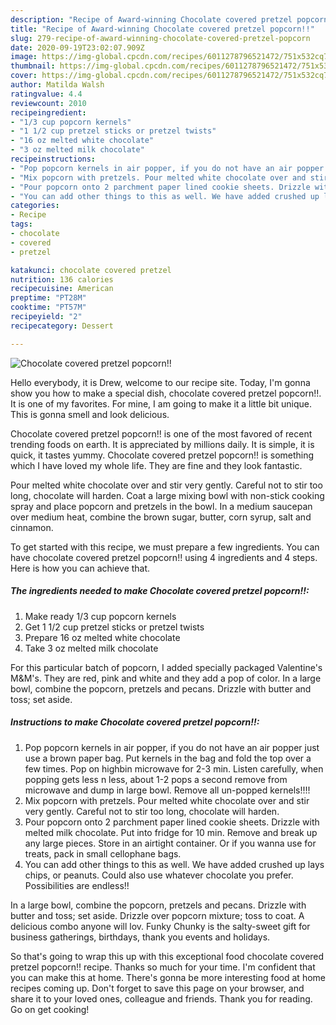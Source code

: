 ```yaml
---
description: "Recipe of Award-winning Chocolate covered pretzel popcorn!!"
title: "Recipe of Award-winning Chocolate covered pretzel popcorn!!"
slug: 279-recipe-of-award-winning-chocolate-covered-pretzel-popcorn
date: 2020-09-19T23:02:07.909Z
image: https://img-global.cpcdn.com/recipes/6011278796521472/751x532cq70/chocolate-covered-pretzel-popcorn-recipe-main-photo.jpg
thumbnail: https://img-global.cpcdn.com/recipes/6011278796521472/751x532cq70/chocolate-covered-pretzel-popcorn-recipe-main-photo.jpg
cover: https://img-global.cpcdn.com/recipes/6011278796521472/751x532cq70/chocolate-covered-pretzel-popcorn-recipe-main-photo.jpg
author: Matilda Walsh
ratingvalue: 4.4
reviewcount: 2010
recipeingredient:
- "1/3 cup popcorn kernels"
- "1 1/2 cup pretzel sticks or pretzel twists"
- "16 oz melted white chocolate"
- "3 oz melted milk chocolate"
recipeinstructions:
- "Pop popcorn kernels in air popper, if you do not have an air popper just use a brown paper bag. Put kernels in the bag and fold the top over a few times. Pop on highbin microwave for 2-3 min. Listen carefully, when popping gets less n less, about 1-2 pops a second remove from microwave and dump in large bowl. Remove all un-popped kernels!!!!"
- "Mix popcorn with pretzels. Pour melted white chocolate over and stir very gently. Careful not to stir too long, chocolate will harden."
- "Pour popcorn onto 2 parchment paper lined cookie sheets. Drizzle with melted milk chocolate. Put into fridge for 10 min. Remove and break up any large pieces. Store in an airtight container. Or if you wanna use for treats, pack in small cellophane bags."
- "You can add other things to this as well. We have added crushed up lays chips, or peanuts. Could also use whatever chocolate you prefer. Possibilities are endless!!"
categories:
- Recipe
tags:
- chocolate
- covered
- pretzel

katakunci: chocolate covered pretzel 
nutrition: 136 calories
recipecuisine: American
preptime: "PT28M"
cooktime: "PT57M"
recipeyield: "2"
recipecategory: Dessert

---
```



![Chocolate covered pretzel popcorn!!](https://img-global.cpcdn.com/recipes/6011278796521472/751x532cq70/chocolate-covered-pretzel-popcorn-recipe-main-photo.jpg)

Hello everybody, it is Drew, welcome to our recipe site. Today, I'm gonna show you how to make a special dish, chocolate covered pretzel popcorn!!. It is one of my favorites. For mine, I am going to make it a little bit unique. This is gonna smell and look delicious.

Chocolate covered pretzel popcorn!! is one of the most favored of recent trending foods on earth. It is appreciated by millions daily. It is simple, it is quick, it tastes yummy. Chocolate covered pretzel popcorn!! is something which I have loved my whole life. They are fine and they look fantastic.

Pour melted white chocolate over and stir very gently. Careful not to stir too long, chocolate will harden. Coat a large mixing bowl with non-stick cooking spray and place popcorn and pretzels in the bowl. In a medium saucepan over medium heat, combine the brown sugar, butter, corn syrup, salt and cinnamon.


To get started with this recipe, we must prepare a few ingredients. You can have chocolate covered pretzel popcorn!! using 4 ingredients and 4 steps. Here is how you can achieve that.

<!--inarticleads1-->

##### The ingredients needed to make Chocolate covered pretzel popcorn!!:

1. Make ready 1/3 cup popcorn kernels
1. Get 1 1/2 cup pretzel sticks or pretzel twists
1. Prepare 16 oz melted white chocolate
1. Take 3 oz melted milk chocolate


For this particular batch of popcorn, I added specially packaged Valentine&#39;s M&amp;M&#39;s. They are red, pink and white and they add a pop of color. In a large bowl, combine the popcorn, pretzels and pecans. Drizzle with butter and toss; set aside. 

<!--inarticleads2-->

##### Instructions to make Chocolate covered pretzel popcorn!!:

1. Pop popcorn kernels in air popper, if you do not have an air popper just use a brown paper bag. Put kernels in the bag and fold the top over a few times. Pop on highbin microwave for 2-3 min. Listen carefully, when popping gets less n less, about 1-2 pops a second remove from microwave and dump in large bowl. Remove all un-popped kernels!!!!
1. Mix popcorn with pretzels. Pour melted white chocolate over and stir very gently. Careful not to stir too long, chocolate will harden.
1. Pour popcorn onto 2 parchment paper lined cookie sheets. Drizzle with melted milk chocolate. Put into fridge for 10 min. Remove and break up any large pieces. Store in an airtight container. Or if you wanna use for treats, pack in small cellophane bags.
1. You can add other things to this as well. We have added crushed up lays chips, or peanuts. Could also use whatever chocolate you prefer. Possibilities are endless!!


In a large bowl, combine the popcorn, pretzels and pecans. Drizzle with butter and toss; set aside. Drizzle over popcorn mixture; toss to coat. A delicious combo anyone will lov. Funky Chunky is the salty-sweet gift for business gatherings, birthdays, thank you events and holidays. 

So that's going to wrap this up with this exceptional food chocolate covered pretzel popcorn!! recipe. Thanks so much for your time. I'm confident that you can make this at home. There's gonna be more interesting food at home recipes coming up. Don't forget to save this page on your browser, and share it to your loved ones, colleague and friends. Thank you for reading. Go on get cooking!
